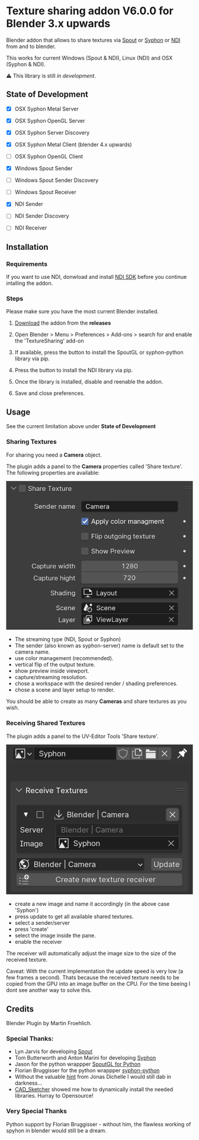 # Texture sharing addon V6.0.0 for Blender 3.x upwards

Blender addon that allows to share textures via [Spout](http://spout.zeal.co/) or [Syphon](https://syphon.github.io/) or [NDI](https://ndi.video) from and to blender.

This works for current Windows (Spout & NDI), Linux (NDI) and OSX (Syphon & NDI).

⚠️ This library is still *in development*.

## State of Development

- [x] OSX Syphon Metal Server
- [x] OSX Syphon OpenGL Server
- [x] OSX Syphon Server Discovery
- [x] OSX Syphon Metal Client (blender 4.x upwards) 
- [ ] OSX Syphon OpenGL Client

- [x] Windows Spout Sender
- [ ] Windows Spout Sender Discovery
- [ ] Windows Spout Receiver

- [x] NDI Sender
- [ ] NDI Sender Discovery
- [ ] NDI Receiver

## Installation

### Requirements

If you want to use NDI, donwload and install [NDI SDK](https://ndi.video/download-ndi-sdk/) before you continue intalling the addon.

### Steps

Please make sure you have the most current Blender installed.

1. [Download](https://github.com/maybites/blender.script.spout/releases) the addon from the **releases**

2. Open Blender > Menu >  Preferences > Add-ons > search for and enable the 'TextureSharing' add-on  

3. If available, press the button to install the SpoutGL or syphon-python library via pip.

4. Press the button to install the NDI library via pip.

5. Once the library is installed, disable and reenable the addon.

6. Save and close preferences.

## Usage

See the current limitation above under **State of Development**

### Sharing Textures

For sharing you need a **Camera** object.

The plugin adds a panel to the **Camera** properties called 'Share texture'. The following properties are available:

![Panel](./documentation/panel.png)

* The streaming type (NDI, Spout or Syphon)
* The sender (also known as syphon-server) name is default set to the camera name.
* use color management (recommended).
* vertical flip of the output texture.
* show preview inside viewport.
* capture/streaming resolution.
* chose a workspace with the desired render / shading preferences.
* chose a scene and layer setup to render.

You should be able to create as many **Cameras** and share textures as you wish.

### Receiving Shared Textures

The plugin adds a panel to the UV-Editor Tools 'Share texture'.

![Panel](./documentation/receivePanel.png)

* create a new image and name it accordingly (in the above case 'Syphon')
* press update to get all available shared textures.
* select a sender/server
* press 'create'
* select the image inside the pane.
* enable the receiver

The receiver will automatically adjust the image size to the size of the received texture. 

Caveat: With the current implementation the update speed is very low (a few frames a second). 
Thats because the received texture needs to be copied from the GPU into an image buffer on the CPU.
For the time beeing I dont see another way to solve this.

## Credits

Blender Plugin by Martin Froehlich.

### Special Thanks:

* Lyn Jarvis for developing [Spout](http://spout.zeal.co/)
* Tom Butterworth and Anton Marini for developing [Syphon](https://syphon.github.io/)
* Jason for the python wrappper [SpoutGL for Python](https://github.com/jlai/Python-SpoutGL) 
* Florian Bruggisser for the python wrappper [syphon-python](https://github.com/cansik/syphon-python)
* Without the valuable [hint](https://docs.blender.org/api/master/gpu.html#rendering-the-3d-view-into-a-texture) from Jonas Dichelle I would still dab in darkness...
* [CAD_Sketcher](https://github.com/hlorus/CAD_Sketcher) showed me how to dynamically install the needed libraries. Hurray to Opensource!

### Very Special Thanks

Python support by Florian Bruggisser - without him, the flawless working of spyhon in blender would still be a dream.
